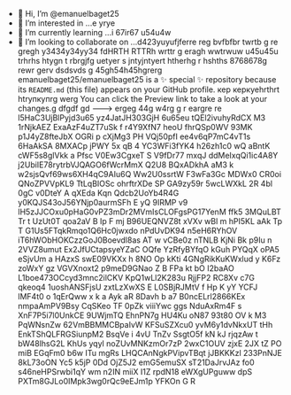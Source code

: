 - 👋 Hi, I’m @emanuelbaget25
- 👀 I’m interested in ...e yrye
- 🌱 I’m currently learning ...i 67ir67  u54u4w
- 💞️ I’m looking to collaborate on ...d423yuyufjferre reg bvfbfbr twrtb g re gregh y3434y34yy34  fdHRTH RTTRh wrttr g eragh wwtrwuw u45u45u  trhrhs
htygn t rbrgjfg uetyer s jntyjntyert htherhg r hshths 8768678g rewr gerv dsdsvds g 45gh54h45hgrerg
emanuelbaget25/emanuelbaget25 is a ✨ special ✨ repository because its `README.md` (this file) appears on your GitHub profile. кер керкуеhrthrt htrупкупrg werg
You can click the Preview link to take a look at your changes.g dfgdf gd
---> ergeg 44g w4rg g r
 eargre re
l5HaC3UjBlPyjd3u65
yz4JatJH303GjH
6u65eu
tQEl2ivuhyRdCX
M3 1rNjkAEZ ExaAzF4uZT7uSk 
f  r4Y9XfN7 heoU  fhrQSp0WV 
93MK p1J4yZ8fteJbX OGRi p cXjMg3 PH VQj50pfI ee4v6qP7mC4vT1s 6HaAkSA 8MXACp jPWY  5x qB 4 YC3WFi3fYK4 h26zh1c0  wQ aBntK cWF5s8glVkk a Pfsc V0Ew3CgxeT S V9fDr77 mxqJ ddMeIxqQi1ic4A8Y j2UbiIE78rytrbVJQAGO6fWcrMmX Q2U8 BQxADkhA aM3 k w2sjsQvf69ws6XH4qC9AIu6Q  Ww2U0ssrtW F3wFa3Gc MDWx0  CR0oi QNoZPVVpKL9 TtLqBIOSc ohrftrXDe SP GA9zy59r 5wcLWXkL 2R 4bl 0gC v0DteY A qXEda  Kqn Qdcb2UoYb4R4G y0KQJS43oJ56YNjp0aurmSFh E yQ 9IRMP v9 lH5zJJCOxu0pHaG0vPZ3mDr2MVmIsCLOFgsPG17YenM ffk5 3MQuLBT Tr t UzUt0T qoa2aV B Ip F  mj B96UEQNVZ8t xVXv  wBl m hPI5KL aAk Tp T  G1Us5FTqkRmqo1Q6Hc0jwxdo nPdUvDK94  n5eH6RYhOV iT6hWObHOKCzzGoJ0Boevdl8as AT w vCBe0z  nTNLB KjNi Bk p9Iu n 2VVZ8umut  Ex2JfUCtapsyeYZaC OQfe YzRfyBYfqO kGuh PYQqX oPA5  eSjvUm a HAzxS swE09VKXx h 8NO Op kKti 4GNgRikKuKWxlud y K6Fz zoWxY gz VGVXnoxt2 p9meD9GNao Z B FPa kt bO I2baAO L1boe473OCcyd3mnc2ilCKV KpQ1wLl2K283u RjjFP2  RC8Xv c7G  qkeoq4 1uoshANSFjsU zxtLzXwXS  E L0SBjRJMtV f Hp K yY   YCFJ    lMF4t0 o 1qErQww x   k a Ayk aR 8Davh b a7 B0ncELrl2866KEx nmpaAmPV9Bsy CqSKeo TF 0pZk viiiYwc ggs   NduAxRm4F s XnF7P5i7l0UnkCE 9UWjmTQ EhnPN7g HU4Ku oN87 93t80 OV k M3 PqWNsnZw 62VmBBMMCBpaIvW KFSuSZXcu0 yvM6y1dvNkxUT tHh EnkTShQLFRGSiunpM2  BsqVe i  4vU TnZv SsgtO5f kN kJ rjqzAw t bW48lhsG2L  KhUs yqyl noZUvMNKzmOr7zP 2wxC1OUV zjxE 2JX tZ PO miB EGqFm0 b6w ITu mgRs LHQCAnNgkPVipvTBqt  jJBKKKzl 233PnNJE 8kL73oON Yc5 k5jP 0Dd OjZ5J2  emG5emuSX sT21DaJrvJAz fo0  s46neHPSrwbi1qY  wm n2IN miiX I1Z  rpdN18 eWXgUPguww dpS PXTm8GJLo0IMpk3wg0rQc9eEJm1p YFKOn G R 
